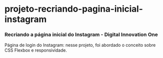 # projeto-recriando-pagina-inicial-instagram

### Recriando a página inicial do Instagram - Digital Innovation One

Página de login do Instagram: nesse projeto, foi abordado o conceito sobre CSS Flexbox e responsividade.

